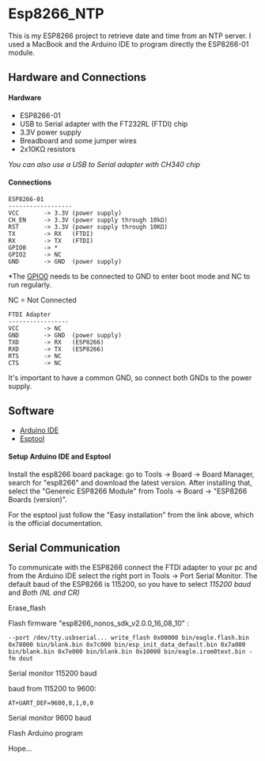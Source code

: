 # Esp8266_NTP

This is my ESP8266 project to retrieve date and time from an NTP server.
I used a MacBook and the Arduino IDE to program directly the ESP8266-01 module.

## Hardware and Connections

#### Hardware

- ESP8266-01
- USB to Serial adapter with the FT232RL (FTDI) chip
- 3.3V power supply
- Breadboard and some jumper wires
- 2x10KΩ resistors

*You can also use a USB to Serial adapter with CH340 chip*

#### Connections

```
ESP8266-01
------------------
VCC       -> 3.3V (power supply)
CH_EN     -> 3.3V (power supply through 10kΩ)
RST       -> 3.3V (power supply through 10KΩ)
TX        -> RX   (FTDI)
RX        -> TX   (FTDI)
GPIO0     -> *
GPIO2     -> NC
GND       -> GND  (power supply)
```
*The [GPIO0](https://github.com/espressif/esptool/wiki/ESP8266-Boot-Mode-Selection) needs to be connected to GND to enter boot mode and NC to run regularly.

NC = Not Connected

```
FTDI Adapter
-----------------
VCC       -> NC
GND       -> GND  (power supply)
TXD       -> RX   (ESP8266)
RXD       -> TX   (ESP8266)
RTS       -> NC
CTS       -> NC
```
It's important to have a common GND, so connect both GNDs to the power supply.

## Software

- [Arduino IDE](https://www.arduino.cc/en/software)
- [Esptool](https://github.com/espressif/esptool)

#### Setup Arduino IDE and Esptool

Install the esp8266 board package: go to Tools -> Board -> Board Manager, search for "esp8266" and download the latest version.
After installing that, select the "Genereic ESP8266 Module" from Tools -> Board -> "ESP8266 Boards (version)".

For the esptool just follow the "Easy installation" from the link above, which is the official documentation.


## Serial Communication

To communicate with the ESP8266 connect the FTDI adapter to your pc and from the Arduino IDE select the right port in Tools -> Port  Serial Monitor. The default baud of the ESP8266 is 115200, so you have to select *115200 baud* and *Both (NL and CR)*

Erase_flash

Flash firmware "esp8266_nonos_sdk_v2.0.0_16_08_10" :
```
--port /dev/tty.usbserial... write_flash 0x00000 bin/eagle.flash.bin 0x78000 bin/blank.bin 0x7c000 bin/esp_init_data_default.bin 0x7a000 bin/blank.bin 0x7e000 bin/blank.bin 0x10000 bin/eagle.irom0text.bin -fm dout
```

Serial monitor 115200 baud

baud from 115200 to 9600:
```
AT+UART_DEF=9600,8,1,0,0
```

Serial monitor 9600 baud

Flash Arduino program

Hope...

